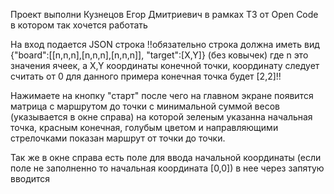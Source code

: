Проект выполни Кузнецов Егор Дмитриевич в рамках ТЗ от Open Code в котором так хочется работать

На вход подается JSON строка
    !!обязательно строка должна иметь вид {"board":[[n,n,n],[n,n,n],[n,n,n]], "target":[X,Y]} (без ковычек) где n это значения ячеек, а X,Y координаты 
конечной точки, координату следует считать от 0 для данного примера конечная точка будет [2,2]!!

Нажимаете на кнопку "старт" после чего на главном экране появится матрица с маршрутом до точки с минимальной суммой весов (указывается в окне справа) на которой зеленым указанна начальная точка, 
красным конечная, голубым цветом и направляющими стрелочками показан маршрут от точки до точки.

Так же в окне справа есть поле для ввода начальной координаты (если поле не заполненно то начальная координата [0,0]) в нее через запятую вводится 
